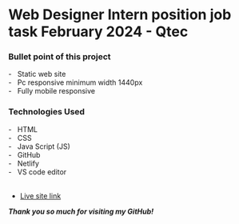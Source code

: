 # Web Designer Intern position job task February 2024 - Qtec

<h3> Bullet point of this project</h3>
- &nbsp; Static web site <br>
- &nbsp; Pc responsive minimum width 1440px <br>
- &nbsp; Fully mobile responsive <br>


<h3> Technologies Used</h3>
- &nbsp; HTML <br>
- &nbsp; CSS <br>
- &nbsp; Java Script (JS) <br>
- &nbsp; GitHub <br>
- &nbsp; Netlify <br>
- &nbsp; VS code editor <br>

<br>

* [Live site link](https://qtecjobtask.netlify.app/ "more info")

***Thank you so much for visiting my GitHub!***
